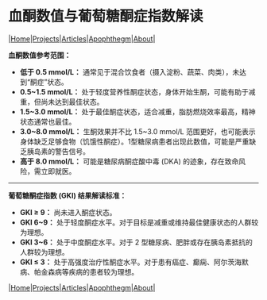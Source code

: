 # 血酮数值与葡萄糖酮症指数解读

|[Home](/README.md)|[Projects](/projects.md)|[Articles](/articles.md)|[Apophthegm](/apophthegm.md)|[About](/about.md)|

**血酮数值参考范围：**

*   **低于 0.5 mmol/L：** 通常见于混合饮食者（摄入淀粉、蔬菜、肉类），未达到“酮症”状态。
*   **0.5~1.5 mmol/L：** 处于轻度营养性酮症状态，身体开始生酮，可能有助于减重，但尚未达到最佳状态。
*   **1.5~3.0 mmol/L：** 处于最佳酮症状态，适合减重，脂肪燃烧效率最高，精神状态通常也最佳。
*   **3.0~8.0 mmol/L：** 生酮效果并不比 1.5~3.0 mmol/L 范围更好，也可能表示身体缺乏足够食物（饥饿性酮症）。1型糖尿病患者出现此数值，可能是严重缺乏胰岛素的警告信号。
*   **高于 8.0 mmol/L：** 可能是糖尿病酮症酸中毒 (DKA) 的迹象，存在致命风险，需立即就医。

---

**葡萄糖酮症指数 (GKI) 结果解读标准：**

*   **GKI ≥ 9：** 尚未进入酮症状态。
*   **GKI 6~9：** 处于轻度酮症水平。对于目标是减重或维持最佳健康状态的人群较为理想。
*   **GKI 3~6：** 处于中度酮症水平。对于 2 型糖尿病、肥胖或存在胰岛素抵抗的人群较为理想。
*   **GKI ≤ 3：** 处于高强度治疗性酮症水平。对于患有癌症、癫痫、阿尔茨海默病、帕金森病等疾病的患者较为理想。

|[Home](/README.md)|[Projects](/projects.md)|[Articles](/articles.md)|[Apophthegm](/apophthegm.md)|[About](/about.md)|